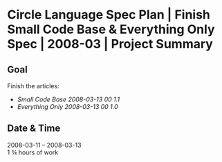 ﻿Circle Language Spec Plan | Finish Small Code Base & Everything Only Spec | 2008-03 | Project Summary
=====================================================================================================


Goal
----

Finish the articles:

- *Small Code Base*  *2008-03-13 00  1.1* 
- *Everything Only  2008-03-13 00  1.0*


Date & Time
-----------

2008-03-11 – 2008-03-13  
1 ¾ hours of work
